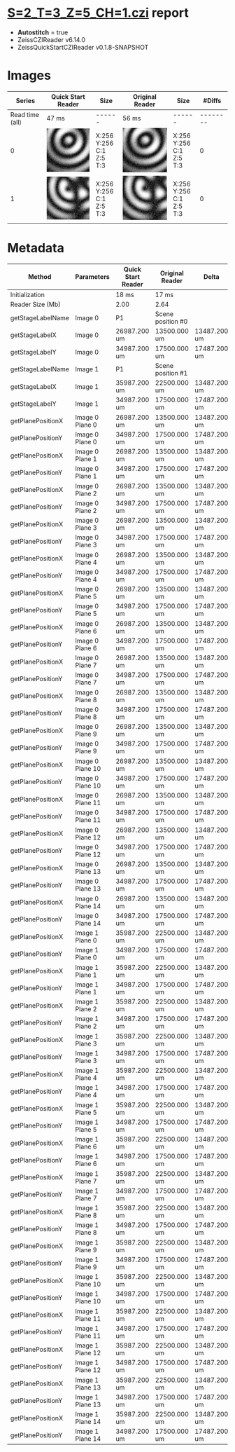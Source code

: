 # [S=2_T=3_Z=5_CH=1.czi](https://zenodo.org/record/7015307/files/S%3D2_T%3D3_Z%3D5_CH%3D1.czi) report
 - **Autostitch** = true
 - ZeissCZIReader v6.14.0
 - ZeissQuickStartCZIReader v0.1.8-SNAPSHOT

# Images 

| Series            | Quick Start Reader | Size | Original Reader | Size | #Diffs |
|-------------------|--------------------|------|-----------------|------|--------|
| Read time (all)   |47 ms|------|56 ms|------|--------|
|0|![S=2_T=3_Z=5_CH=1.quick_true.flat_true.stitch_true.series_0.jpg](S=2_T=3_Z=5_CH=1/S=2_T=3_Z=5_CH=1.quick_true.flat_true.stitch_true.series_0.jpg)|X:256<br>Y:256<br>C:1<br>Z:5<br>T:3|![S=2_T=3_Z=5_CH=1.quick_false.flat_true.stitch_true.series_0.jpg](S=2_T=3_Z=5_CH=1/S=2_T=3_Z=5_CH=1.quick_false.flat_true.stitch_true.series_0.jpg)|X:256<br>Y:256<br>C:1<br>Z:5<br>T:3|0|
|1|![S=2_T=3_Z=5_CH=1.quick_true.flat_true.stitch_true.series_1.jpg](S=2_T=3_Z=5_CH=1/S=2_T=3_Z=5_CH=1.quick_true.flat_true.stitch_true.series_1.jpg)|X:256<br>Y:256<br>C:1<br>Z:5<br>T:3|![S=2_T=3_Z=5_CH=1.quick_false.flat_true.stitch_true.series_1.jpg](S=2_T=3_Z=5_CH=1/S=2_T=3_Z=5_CH=1.quick_false.flat_true.stitch_true.series_1.jpg)|X:256<br>Y:256<br>C:1<br>Z:5<br>T:3|0|

# Metadata

|  Method            | Parameters       | Quick Start Reader | Original Reader | Delta  |
| -------------------|------------------|--------------------|-----------------|------- |
| Initialization     |                  |18 ms|17 ms|        |
| Reader Size (Mb)     |                  |2.00|2.64|        |
| getStageLabelName| Image 0 | P1| Scene position #0| |
| getStageLabelX| Image 0 | 26987.200 um | 13500.000 um | 13487.200 um |
| getStageLabelY| Image 0 | 34987.200 um | 17500.000 um | 17487.200 um |
| getStageLabelName| Image 1 | P1| Scene position #1| |
| getStageLabelX| Image 1 | 35987.200 um | 22500.000 um | 13487.200 um |
| getStageLabelY| Image 1 | 34987.200 um | 17500.000 um | 17487.200 um |
| getPlanePositionX| Image 0 Plane 0 | 26987.200 um | 13500.000 um | 13487.200 um |
| getPlanePositionY| Image 0 Plane 0 | 34987.200 um | 17500.000 um | 17487.200 um |
| getPlanePositionX| Image 0 Plane 1 | 26987.200 um | 13500.000 um | 13487.200 um |
| getPlanePositionY| Image 0 Plane 1 | 34987.200 um | 17500.000 um | 17487.200 um |
| getPlanePositionX| Image 0 Plane 2 | 26987.200 um | 13500.000 um | 13487.200 um |
| getPlanePositionY| Image 0 Plane 2 | 34987.200 um | 17500.000 um | 17487.200 um |
| getPlanePositionX| Image 0 Plane 3 | 26987.200 um | 13500.000 um | 13487.200 um |
| getPlanePositionY| Image 0 Plane 3 | 34987.200 um | 17500.000 um | 17487.200 um |
| getPlanePositionX| Image 0 Plane 4 | 26987.200 um | 13500.000 um | 13487.200 um |
| getPlanePositionY| Image 0 Plane 4 | 34987.200 um | 17500.000 um | 17487.200 um |
| getPlanePositionX| Image 0 Plane 5 | 26987.200 um | 13500.000 um | 13487.200 um |
| getPlanePositionY| Image 0 Plane 5 | 34987.200 um | 17500.000 um | 17487.200 um |
| getPlanePositionX| Image 0 Plane 6 | 26987.200 um | 13500.000 um | 13487.200 um |
| getPlanePositionY| Image 0 Plane 6 | 34987.200 um | 17500.000 um | 17487.200 um |
| getPlanePositionX| Image 0 Plane 7 | 26987.200 um | 13500.000 um | 13487.200 um |
| getPlanePositionY| Image 0 Plane 7 | 34987.200 um | 17500.000 um | 17487.200 um |
| getPlanePositionX| Image 0 Plane 8 | 26987.200 um | 13500.000 um | 13487.200 um |
| getPlanePositionY| Image 0 Plane 8 | 34987.200 um | 17500.000 um | 17487.200 um |
| getPlanePositionX| Image 0 Plane 9 | 26987.200 um | 13500.000 um | 13487.200 um |
| getPlanePositionY| Image 0 Plane 9 | 34987.200 um | 17500.000 um | 17487.200 um |
| getPlanePositionX| Image 0 Plane 10 | 26987.200 um | 13500.000 um | 13487.200 um |
| getPlanePositionY| Image 0 Plane 10 | 34987.200 um | 17500.000 um | 17487.200 um |
| getPlanePositionX| Image 0 Plane 11 | 26987.200 um | 13500.000 um | 13487.200 um |
| getPlanePositionY| Image 0 Plane 11 | 34987.200 um | 17500.000 um | 17487.200 um |
| getPlanePositionX| Image 0 Plane 12 | 26987.200 um | 13500.000 um | 13487.200 um |
| getPlanePositionY| Image 0 Plane 12 | 34987.200 um | 17500.000 um | 17487.200 um |
| getPlanePositionX| Image 0 Plane 13 | 26987.200 um | 13500.000 um | 13487.200 um |
| getPlanePositionY| Image 0 Plane 13 | 34987.200 um | 17500.000 um | 17487.200 um |
| getPlanePositionX| Image 0 Plane 14 | 26987.200 um | 13500.000 um | 13487.200 um |
| getPlanePositionY| Image 0 Plane 14 | 34987.200 um | 17500.000 um | 17487.200 um |
| getPlanePositionX| Image 1 Plane 0 | 35987.200 um | 22500.000 um | 13487.200 um |
| getPlanePositionY| Image 1 Plane 0 | 34987.200 um | 17500.000 um | 17487.200 um |
| getPlanePositionX| Image 1 Plane 1 | 35987.200 um | 22500.000 um | 13487.200 um |
| getPlanePositionY| Image 1 Plane 1 | 34987.200 um | 17500.000 um | 17487.200 um |
| getPlanePositionX| Image 1 Plane 2 | 35987.200 um | 22500.000 um | 13487.200 um |
| getPlanePositionY| Image 1 Plane 2 | 34987.200 um | 17500.000 um | 17487.200 um |
| getPlanePositionX| Image 1 Plane 3 | 35987.200 um | 22500.000 um | 13487.200 um |
| getPlanePositionY| Image 1 Plane 3 | 34987.200 um | 17500.000 um | 17487.200 um |
| getPlanePositionX| Image 1 Plane 4 | 35987.200 um | 22500.000 um | 13487.200 um |
| getPlanePositionY| Image 1 Plane 4 | 34987.200 um | 17500.000 um | 17487.200 um |
| getPlanePositionX| Image 1 Plane 5 | 35987.200 um | 22500.000 um | 13487.200 um |
| getPlanePositionY| Image 1 Plane 5 | 34987.200 um | 17500.000 um | 17487.200 um |
| getPlanePositionX| Image 1 Plane 6 | 35987.200 um | 22500.000 um | 13487.200 um |
| getPlanePositionY| Image 1 Plane 6 | 34987.200 um | 17500.000 um | 17487.200 um |
| getPlanePositionX| Image 1 Plane 7 | 35987.200 um | 22500.000 um | 13487.200 um |
| getPlanePositionY| Image 1 Plane 7 | 34987.200 um | 17500.000 um | 17487.200 um |
| getPlanePositionX| Image 1 Plane 8 | 35987.200 um | 22500.000 um | 13487.200 um |
| getPlanePositionY| Image 1 Plane 8 | 34987.200 um | 17500.000 um | 17487.200 um |
| getPlanePositionX| Image 1 Plane 9 | 35987.200 um | 22500.000 um | 13487.200 um |
| getPlanePositionY| Image 1 Plane 9 | 34987.200 um | 17500.000 um | 17487.200 um |
| getPlanePositionX| Image 1 Plane 10 | 35987.200 um | 22500.000 um | 13487.200 um |
| getPlanePositionY| Image 1 Plane 10 | 34987.200 um | 17500.000 um | 17487.200 um |
| getPlanePositionX| Image 1 Plane 11 | 35987.200 um | 22500.000 um | 13487.200 um |
| getPlanePositionY| Image 1 Plane 11 | 34987.200 um | 17500.000 um | 17487.200 um |
| getPlanePositionX| Image 1 Plane 12 | 35987.200 um | 22500.000 um | 13487.200 um |
| getPlanePositionY| Image 1 Plane 12 | 34987.200 um | 17500.000 um | 17487.200 um |
| getPlanePositionX| Image 1 Plane 13 | 35987.200 um | 22500.000 um | 13487.200 um |
| getPlanePositionY| Image 1 Plane 13 | 34987.200 um | 17500.000 um | 17487.200 um |
| getPlanePositionX| Image 1 Plane 14 | 35987.200 um | 22500.000 um | 13487.200 um |
| getPlanePositionY| Image 1 Plane 14 | 34987.200 um | 17500.000 um | 17487.200 um |
